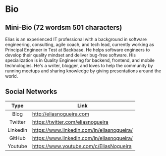 # Bio

## Mini-Bio (72 wordsm 501 characters)
Elias is an experienced IT professional with a background in software engineering, consulting, agile coach, and tech lead, currently working as Principal Engineer in Test at Backbase. He helps software engineers to develop their quality mindset and deliver bug-free software. His specialization is in Quality Engineering for backend, frontend, and mobile technologies. He's a writer, blogger, and loves to help the community by running meetups and sharing knowledge by giving presentations around the world.

## Social Networks
| Type | Link |
|:----:|------|
| Blog | http://eliasnogueira.com |
| Twitter | https://twitter.com/eliasnogueira |
| Linkedin | https://www.linkedin.com/in/eliasnogueira/ |
| GitHub | https://www.linkedin.com/in/eliasnogueira/ |
| Youtube | https://www.youtube.com/c/EliasNogueira |
